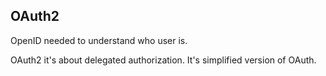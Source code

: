 OAuth2
-

OpenID needed to understand who user is.

OAuth2 it's about delegated authorization.
It's simplified version of OAuth.
